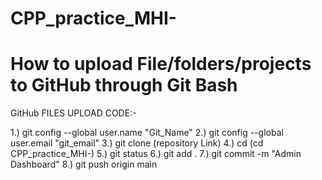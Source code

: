 # CPP_practice_MHI-
# How to upload File/folders/projects to GitHub through Git Bash 

GitHub FILES UPLOAD CODE:-

  1.) git config --global user.name "Git_Name"
  2.) git config --global user.email "git_email" 
  3.) git clone (repository Link)
  4.) cd  (cd CPP_practice_MHI-)
  5.) git status
  6.) git add .
  7.) git commit -m "Admin Dashboard"
  8.) git push origin main
